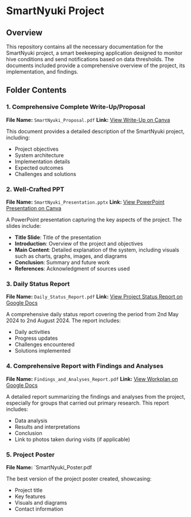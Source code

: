 # SmartNyuki Project

## Overview
This repository contains all the necessary documentation for the SmartNyuki project, a smart beekeeping application designed to monitor hive conditions and send notifications based on data thresholds. The documents included provide a comprehensive overview of the project, its implementation, and findings.

## Folder Contents

### 1. Comprehensive Complete Write-Up/Proposal
**File Name:** `SmartNyuki_Proposal.pdf`
**Link:** <a href="https://www.canva.com/design/DAGGHpPJMiA/LhCt623K4HYkTAJ2lDkqnw/edit?utm_content=DAGGHpPJMiA&utm_campaign=designshare&utm_medium=link2&utm_source=sharebutton" target="_blank">View Write-Up on Canva</a>

This document provides a detailed description of the SmartNyuki project, including:
- Project objectives
- System architecture
- Implementation details
- Expected outcomes
- Challenges and solutions

### 2. Well-Crafted PPT
**File Name:** `SmartNyuki_Presentation.pptx`
**Link:** <a href="https://www.canva.com/design/DAGE54DdERA/jZZvV7xzDpkrD32FHEWzDg/edit?utm_content=DAGE54DdERA&utm_campaign=designshare&utm_medium=link2&utm_source=sharebutton" target="_blank">View PowerPoint Presentation on Canva</a>

A PowerPoint presentation capturing the key aspects of the project. The slides include:
- **Title Slide**: Title of the presentation
- **Introduction**: Overview of the project and objectives
- **Main Content**: Detailed explanation of the system, including visuals such as charts, graphs, images, and diagrams
- **Conclusion**: Summary and future work
- **References**: Acknowledgment of sources used

### 3. Daily Status Report
**File Name:** `Daily_Status_Report.pdf`
**Link:** <a href="https://docs.google.com/document/d/1PZrfwFJT_ts4Jrw8kjg5WiuV_irMU4t83Q_xuDGZPes/edit?usp=sharing" target="_blank">View Project Status Report on Google Docs</a>

A comprehensive daily status report covering the period from 2nd May 2024 to 2nd August 2024. The report includes:
- Daily activities
- Progress updates
- Challenges encountered
- Solutions implemented

### 4. Comprehensive Report with Findings and Analyses
**File Name:** `Findings_and_Analyses_Report.pdf`
**Link:** <a href="https://docs.google.com/document/d/16-WPAvwXmayfUZr7BWMLaULvfq31_Ui9vAkNVezpyWY/edit?usp=sharing" target="_blank">View Workplan on Google Docs</a>

A detailed report summarizing the findings and analyses from the project, especially for groups that carried out primary research. This report includes:
- Data analysis
- Results and interpretations
- Conclusion
- Link to photos taken during visits (if applicable)

### 5. Project Poster
**File Name:** `SmartNyuki_Poster.pdf

The best version of the project poster created, showcasing:
- Project title
- Key features
- Visuals and diagrams
- Contact information
